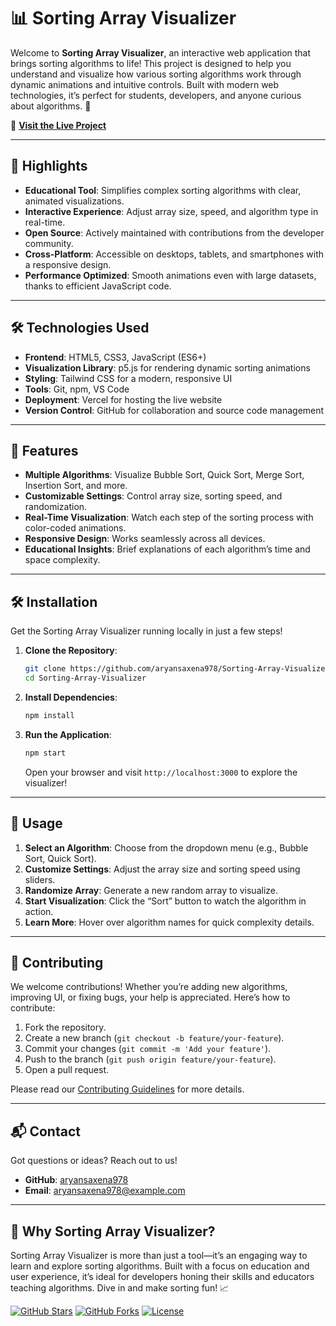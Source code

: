 # 📊 Sorting Array Visualizer

Welcome to **Sorting Array Visualizer**, an interactive web application that brings sorting algorithms to life! This project is designed to help you understand and visualize how various sorting algorithms work through dynamic animations and intuitive controls. Built with modern web technologies, it’s perfect for students, developers, and anyone curious about algorithms. 🚀

🔗 **[Visit the Live Project](https://sorting-array-visualizer.vercel.app/)**

---

## 🌟 Highlights

- **Educational Tool**: Simplifies complex sorting algorithms with clear, animated visualizations.
- **Interactive Experience**: Adjust array size, speed, and algorithm type in real-time.
- **Open Source**: Actively maintained with contributions from the developer community.
- **Cross-Platform**: Accessible on desktops, tablets, and smartphones with a responsive design.
- **Performance Optimized**: Smooth animations even with large datasets, thanks to efficient JavaScript code.

---

## 🛠️ Technologies Used

- **Frontend**: HTML5, CSS3, JavaScript (ES6+)
- **Visualization Library**: p5.js for rendering dynamic sorting animations
- **Styling**: Tailwind CSS for a modern, responsive UI
- **Tools**: Git, npm, VS Code
- **Deployment**: Vercel for hosting the live website
- **Version Control**: GitHub for collaboration and source code management

---

## 🚀 Features

- **Multiple Algorithms**: Visualize Bubble Sort, Quick Sort, Merge Sort, Insertion Sort, and more.
- **Customizable Settings**: Control array size, sorting speed, and randomization.
- **Real-Time Visualization**: Watch each step of the sorting process with color-coded animations.
- **Responsive Design**: Works seamlessly across all devices.
- **Educational Insights**: Brief explanations of each algorithm’s time and space complexity.

---

## 🛠️ Installation

Get the Sorting Array Visualizer running locally in just a few steps!

1. **Clone the Repository**:
   ```bash
   git clone https://github.com/aryansaxena978/Sorting-Array-Visualizer.git
   cd Sorting-Array-Visualizer
   ```

2. **Install Dependencies**:
   ```bash
   npm install
   ```

3. **Run the Application**:
   ```bash
   npm start
   ```
   Open your browser and visit `http://localhost:3000` to explore the visualizer!

---

## 🌟 Usage

1. **Select an Algorithm**: Choose from the dropdown menu (e.g., Bubble Sort, Quick Sort).
2. **Customize Settings**: Adjust the array size and sorting speed using sliders.
3. **Randomize Array**: Generate a new random array to visualize.
4. **Start Visualization**: Click the “Sort” button to watch the algorithm in action.
5. **Learn More**: Hover over algorithm names for quick complexity details.

---

## 🤝 Contributing

We welcome contributions! Whether you’re adding new algorithms, improving UI, or fixing bugs, your help is appreciated. Here’s how to contribute:

1. Fork the repository.
2. Create a new branch (`git checkout -b feature/your-feature`).
3. Commit your changes (`git commit -m 'Add your feature'`).
4. Push to the branch (`git push origin feature/your-feature`).
5. Open a pull request.

Please read our [Contributing Guidelines](CONTRIBUTING.md) for more details.

---

## 📬 Contact

Got questions or ideas? Reach out to us!

- **GitHub**: [aryansaxena978](https://github.com/aryansaxena978)
- **Email**: aryansaxena978@example.com

---

## 🌈 Why Sorting Array Visualizer?

Sorting Array Visualizer is more than just a tool—it’s an engaging way to learn and explore sorting algorithms. Built with a focus on education and user experience, it’s ideal for developers honing their skills and educators teaching algorithms. Dive in and make sorting fun! 📈

[![GitHub Stars](https://img.shields.io/github/stars/aryansaxena978/Sorting-Array-Visualizer?style=social)](https://github.com/aryansaxena978/Sorting-Array-Visualizer/stargazers)
[![GitHub Forks](https://img.shields.io/github/forks/aryansaxena978/Sorting-Array-Visualizer?style=social)](https://github.com/aryansaxena978/Sorting-Array-Visualizer/network)
[![License](https://img.shields.io/badge/license-MIT-blue.svg)](LICENSE)
